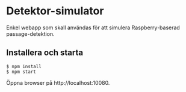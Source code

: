 Detektor-simulator
==================
Enkel webapp som skall användas för att simulera Raspberry-baserad passage-detektion.

Installera och starta
---------------------

    $ npm install
    $ npm start
    
Öppna browser på http://localhost:10080.
